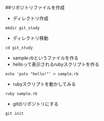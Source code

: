 ##リポジトリファイルを作成
- ディレクトリ作成
```console
mkdir git_study
```
- ディレクトリ移動
```console
cd git_study
```
- sample.rbというファイルを作る
- helloって表示されるrubyスクリプトを作る
```console
echo 'puts "hello!"' > sample.rb
```
- rubyスクリプトを動かしてみる
```console
ruby sample.rb
```
- gitのリポジトリにする
```console
git init 
```
